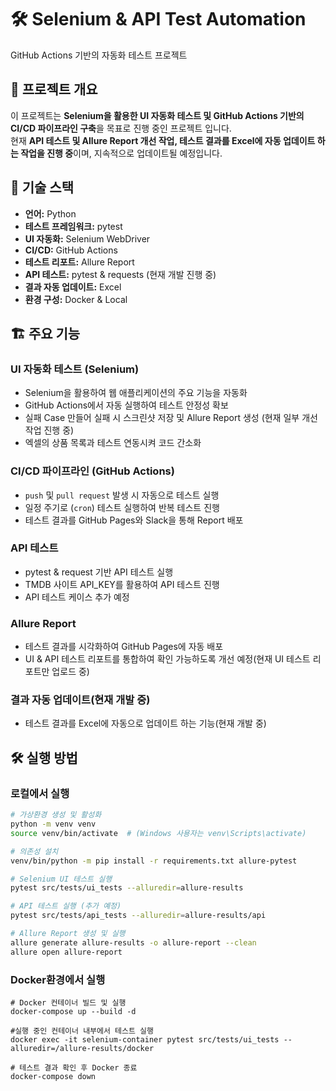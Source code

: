 # 🛠 Selenium & API Test Automation  
GitHub Actions 기반의 자동화 테스트 프로젝트  

## 📌 프로젝트 개요  
이 프로젝트는 **Selenium을 활용한 UI 자동화 테스트 및 GitHub Actions 기반의 CI/CD 파이프라인 구축**을 목표로 진행 중인 프로젝트 입니다.  
현재 **API 테스트 및 Allure Report 개선 작업, 테스트 결과를 Excel에 자동 업데이트 하는 작업을 진행 중**이며, 지속적으로 업데이트될 예정입니다.  

## 🚀 기술 스택  
- **언어:** Python  
- **테스트 프레임워크:** pytest  
- **UI 자동화:** Selenium WebDriver  
- **CI/CD:** GitHub Actions  
- **테스트 리포트:** Allure Report
- **API 테스트:** pytest & requests (현재 개발 진행 중)  
- **결과 자동 업데이트:** Excel
- **환경 구성:** Docker & Local

## 🏗 주요 기능  
### **UI 자동화 테스트 (Selenium)**  
- Selenium을 활용하여 웹 애플리케이션의 주요 기능을 자동화  
- GitHub Actions에서 자동 실행하여 테스트 안정성 확보  
- 실패 Case 만들어 실패 시 스크린샷 저장 및 Allure Report 생성 (현재 일부 개선 작업 진행 중)
- 엑셀의 상품 목록과 테스트 연동시켜 코드 간소화

### **CI/CD 파이프라인 (GitHub Actions)**  
- `push` 및 `pull request` 발생 시 자동으로 테스트 실행  
- 일정 주기로 (`cron`) 테스트 실행하여 반복 테스트 진행  
- 테스트 결과를 GitHub Pages와 Slack을 통해 Report 배포

### **API 테스트**  
- pytest & request 기반 API 테스트 실행
- TMDB 사이트 API_KEY를 활용하여 API 테스트 진행
- API 테스트 케이스 추가 예정

### **Allure Report**  
- 테스트 결과를 시각화하여 GitHub Pages에 자동 배포  
- UI & API 테스트 리포트를 통합하여 확인 가능하도록 개선 예정(현재 UI 테스트 리포트만 업로드 중)

### **결과 자동 업데이트(현재 개발 중)**
- 테스트 결과를 Excel에 자동으로 업데이트 하는 기능(현재 개발 중)





## 🛠 실행 방법  
### **로컬에서 실행**  
```bash
# 가상환경 생성 및 활성화
python -m venv venv
source venv/bin/activate  # (Windows 사용자는 venv\Scripts\activate)

# 의존성 설치
venv/bin/python -m pip install -r requirements.txt allure-pytest

# Selenium UI 테스트 실행
pytest src/tests/ui_tests --alluredir=allure-results

# API 테스트 실행 (추가 예정)
pytest src/tests/api_tests --alluredir=allure-results/api

# Allure Report 생성 및 실행
allure generate allure-results -o allure-report --clean
allure open allure-report
```
### **Docker환경에서 실행**
````
# Docker 컨테이너 빌드 및 실행
docker-compose up --build -d

#실행 중인 컨테이너 내부에서 테스트 실행
docker exec -it selenium-container pytest src/tests/ui_tests --alluredir=/allure-results/docker

# 테스트 결과 확인 후 Docker 종료
docker-compose down